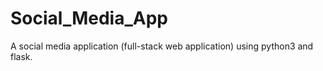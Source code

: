 # Social_Media_App
A social media application (full-stack web application) using python3 and flask.
